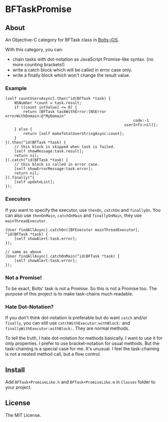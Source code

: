 BFTaskPromise
=============

## About

An Objective-C category for BFTask class in [Bolts-iOS](https://github.com/BoltsFramework/Bolts-iOS).

With this category, you can:

* chain tasks with dot-notation as JavaScript Promise-like syntax. (no more counting brackets!)
* write a catch block which will be called in error case only.
* write a finally block which won't change the result value.

### Example

```objc
[self countUsersAsync].then(^id(BFTask *task) {
    NSNumber *count = task.result;
    if ([count intValue] <= 0) {
        return [BFTask taskWithError:[NSError errorWithDomain:@"MyDomain"
                                                         code:-1
                                                     userInfo:nil]];
    } else {
        return [self makeTotalUserStringAsync:count];
    }
}).then(^id(BFTask *task) {
    // this block is skipped when task is failed.
    [self showMessage:task.result];
    return nil;
}).catch(^id(BFTask *task) {
    // this block is called in error case.
    [self showErrorMessage:task.error];
    return nil;
}).finally(^{
    [self updateList];
});
```

### Executors

If you want to specify the executor, use `thenOn`, `catchOn` and `finallyOn`.
You can also use `thenOnMain`, `catchOnMain` and `finallyOnMain`, they use `mainThreadExecutor`. 

```objc
[User findAllAsync].catchOn([BFExecutor mainThreadExecutor], ^id(BFTask *task) {
    [self showAlert:task.error];
});

// same as above
[User findAllAsync].catchOnMain(^id(BFTask *task) {
    [self showAlert:task.error];
});
```

### Not a Promise!

To be exact, Bolts' task is not a Promise. So this is not a Promise too.
The purpose of this project is to make task-chains much readable.


### Hate Dot-Notation?

If you don't think dot-notation is preferable but do want `catch` and/or `finally`, you can still use `catchWithExecutor:withBlock:` and `finallyWithExecutor:withBlock:`. They are normal methods.

To tell the truth, I hate dot-notation for methods basically. I want to use it for only properties. I prefer to use bracket-notation for usual methods.
But the task-chaining is a special case for me. It's unusual. I feel the task-chaining is not a nested method call, but a flow control.


## Install

Add `BFTask+PromiseLike.h` and `BFTask+PromiseLike.m` in `Classes` folder to your project.


## License

The MIT License.

